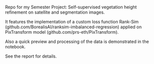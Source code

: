 Repo for my Semester Project: Self-supervised vegetation height refinement on satellite and segmentation images.

It features the implementation of a custom loss function Rank-Sim (github.com/BorealisAI/ranksim-imbalanced-regression) applied on PixTransform model (github.com/prs-eth/PixTransform).

Also a quick preview and processing of the data is demonstrated in the notebook.

See the report for details.
